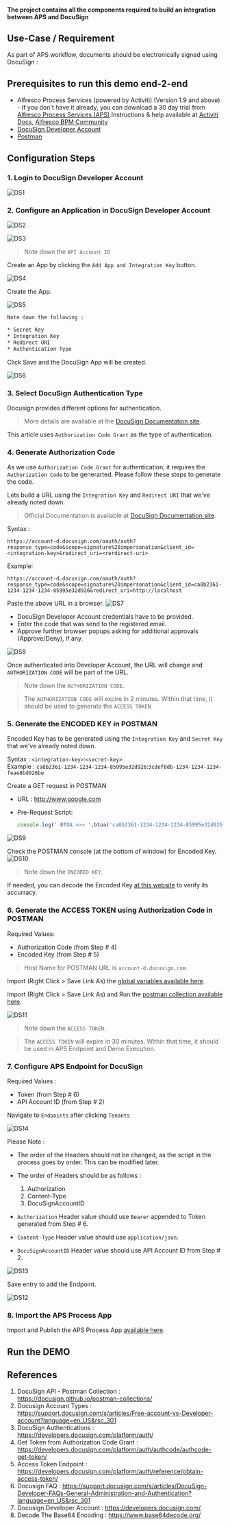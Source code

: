
#### The project contains all the components required to build an integration between APS and DocuSign

## Use-Case / Requirement

As part of APS workflow, documents should be electronically signed using DocuSign  :

## Prerequisites to run this demo end-2-end

* Alfresco Process Services (powered by Activiti) (Version 1.9 and above) - If you don't have it already, you can download a 30 day trial from [Alfresco Process Services (APS)](https://www.alfresco.com/products/business-process-management/alfresco-activiti).Instructions & help available at [Activiti Docs](http://docs.alfresco.com/activiti/docs/), [Alfresco BPM Community](https://community.alfresco.com/community/bpm)
* [DocuSign Developer Account](https://developers.docusign.com/)
* [Postman](https://www.postman.com/downloads/)

## Configuration Steps

### 1. Login to DocuSign Developer Account

![DS1](assets/1.png)

### 2. Configure an Application in DocuSign Developer Account

![DS2](assets/2.png)

![DS3](assets/3.png)

> Note down the `API Account ID`

Create an App by clicking the `Add App and Integration Key` button.

![DS4](assets/4.png)

Create the App.

![DS5](assets/5.png)

``` html
Note down the following :

* Secret Key
* Integration Key
* Redirect URI
* Authentication Type

```

Click Save and the DocuSign App will be created.

![DS6](assets/6.png)

### 3. Select DocuSign Authentication Type

Docusign provides different options for authentication.

>More details are available at the [DocuSign Documentation site](https://developers.docusign.com/platform/auth/).

This article uses `Authorization Code Grant` as the type of authentication.

### 4. Generate Authorization Code

As we use `Authorization Code Grant` for authentication, it requires the `Authorization Code` to be generarted. Please follow these steps to generate the code.

Lets build a URL using the `Integration Key` and `Redirect URI` that we've already noted down.

>Official Documentation is available at [DocuSign Documentation site](https://developers.docusign.com/platform/auth/authcode/authcode-get-token/).

Syntax :

```
https://account-d.docusign.com/oauth/auth?response_type=code&scope=signature%20impersonation&client_id=<integration-key>&redirect_uri=<rerdirect-uri>
```

Example:

```
https://account-d.docusign.com/oauth/auth?response_type=code&scope=signature%20impersonation&client_id=ca8b2361-1234-1234-1234-85995e32d926&redirect_uri=http://localhost
```

Paste the above URL in a browser.
![DS7](assets/7.png)

* DocuSign Developer Account credentials have to be provided.
* Enter the code that was send to the registered email.
* Approve further browser popups asking for additional approvals (Approve/Deny), if any.

![DS8](assets/8.png)

Once authenticated into Developer Account, the URL will change and `AUTHORIZATION CODE` will be part of the URL.

> Note down the `AUTHORIZATION CODE`.

> The `AUTHORIZATION CODE` will expire in 2 minutes. Within that time, it should be used to generate the `ACCESS TOKEN`

### 5. Generate the ENCODED KEY in POSTMAN

Encoded Key has to be generated using the `Integration Key` and `Secret Key` that we've already noted down.

Syntax : `<integration-key>`:`<secret-key>`<br/>
Example : `ca8b2361-1234-1234-1234-85995e32d926`:`3cdef0db-1234-1234-1234-feae8bd026be`

Create a GET request in POSTMAN<br/>

* URL : <http://www.google.com><br/>
* Pre-Request Script:

   ``` javascript
   console.log(' BTOA >>> ',btoa('ca8b2361-1234-1234-1234-85995e32d926:3cdef0db-1234-1234-1234-feae8bd026be'))
   ```

![DS9](assets/9.png)

Check the POSTMAN console (at the bottom of window) for Encoded Key.
![DS10](assets/10.png)

> Note down the `ENCODED KEY`.

If needed, you can decode the Encoded Key [at this website](https://www.base64decode.org/) to verify its accurracy.

### 6. Generate the ACCESS TOKEN using Authorization Code in POSTMAN

Required Values:

* Authorization Code (from Step # 4)
* Encoded Key (from Step # 5)

> Host Name for POSTMAN URL is `account-d.docusign.com`

Import (Right Click > Save Link As) the [global variables available here](assets/workspace.postman_globals.json).

Import (Right Click > Save Link As) and Run the [postman collection available here](assets/DocuSign%20API.postman_collection.json).

![DS11](assets/11.png)

> Note down the `ACCESS TOKEN`.

> The `ACCESS TOKEN` will expire in 30 minutes. Within that time, it should be used in APS Endpoint and Demo Execution.

### 7. Configure APS Endpoint for DocuSign

Required Values :

* Token (from Step # 6)
* API Account ID (from Step # 2)

Navigate to `Endpoints` after clicking `Tenants`

![DS14](assets/14.png)

Please Note :

* The order of the Headers should not be changed, as the script in the process goes by order. This can be modified later.

* The order of Headers should be as follows :
  1. Authorization
  2. Content-Type
  3. DocuSignAccountID

* `Authorization` Header value should use `Bearer` appended to Token generated from Step # 6.

* `Content-Type` Header value should use `application/json`.

* `DocuSignAccountID` Header value should use API Account ID from Step # 2.

![DS13](assets/13a.png)

Save entry to add the Endpoint.

![DS12](assets/12.png)

### 8. Import the APS Process App

Import and Publish the APS Process App [available here](assets/DocuSign-APS.zip).

## Run the DEMO

## References

1. DocuSign API - Postman Collection : <https://docusign.github.io/postman-collections/>
2. Docusign Account Types : <https://support.docusign.com/s/articles/Free-account-vs-Developer-account?language=en_US&rsc_301>
3. DocuSign Authentications : <https://developers.docusign.com/platform/auth/>
4. Get Token from Authorization Code Grant : <https://developers.docusign.com/platform/auth/authcode/authcode-get-token/>
5. Access Token Endpoint : <https://developers.docusign.com/platform/auth/reference/obtain-access-token/>
6. Docusign FAQ : <https://support.docusign.com/s/articles/DocuSign-Developer-FAQs-General-Administration-and-Authentication?language=en_US&rsc_301>
7. Docusign Developer Account : <https://developers.docusign.com/>
8. Decode The Base64 Encoding : <https://www.base64decode.org/>
